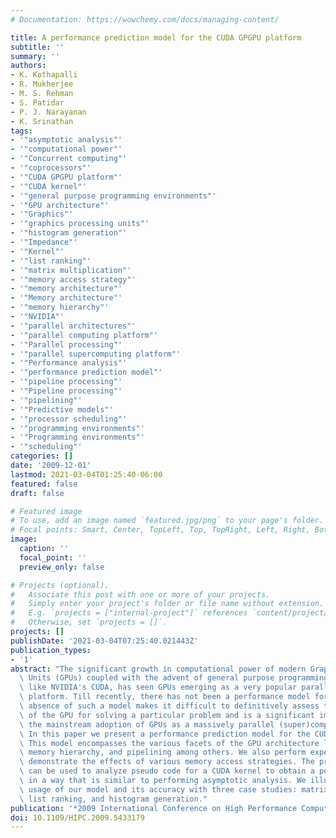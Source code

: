 ```yaml
---
# Documentation: https://wowchemy.com/docs/managing-content/

title: A performance prediction model for the CUDA GPGPU platform
subtitle: ''
summary: ''
authors:
- K. Kothapalli
- R. Mukherjee
- M. S. Rehman
- S. Patidar
- P. J. Narayanan
- K. Srinathan
tags:
- '"asymptotic analysis"'
- '"computational power"'
- '"Concurrent computing"'
- '"coprocessors"'
- '"CUDA GPGPU platform"'
- '"CUDA kernel"'
- '"general purpose programming environments"'
- '"GPU architecture"'
- '"Graphics"'
- '"graphics processing units"'
- '"histogram generation"'
- '"Impedance"'
- '"Kernel"'
- '"list ranking"'
- '"matrix multiplication"'
- '"memory access strategy"'
- '"memory architecture"'
- '"Memory architecture"'
- '"memory hierarchy"'
- '"NVIDIA"'
- '"parallel architectures"'
- '"parallel computing platform"'
- '"Parallel processing"'
- '"parallel supercomputing platform"'
- '"Performance analysis"'
- '"performance prediction model"'
- '"pipeline processing"'
- '"Pipeline processing"'
- '"pipelining"'
- '"Predictive models"'
- '"processor scheduling"'
- '"programming environments"'
- '"Programming environments"'
- '"scheduling"'
categories: []
date: '2009-12-01'
lastmod: 2021-03-04T01:25:40-06:00
featured: false
draft: false

# Featured image
# To use, add an image named `featured.jpg/png` to your page's folder.
# Focal points: Smart, Center, TopLeft, Top, TopRight, Left, Right, BottomLeft, Bottom, BottomRight.
image:
  caption: ''
  focal_point: ''
  preview_only: false

# Projects (optional).
#   Associate this post with one or more of your projects.
#   Simply enter your project's folder or file name without extension.
#   E.g. `projects = ["internal-project"]` references `content/project/deep-learning/index.md`.
#   Otherwise, set `projects = []`.
projects: []
publishDate: '2021-03-04T07:25:40.021443Z'
publication_types:
- '1'
abstract: "The significant growth in computational power of modern Graphics Processing\
  \ Units (GPUs) coupled with the advent of general purpose programming environments\
  \ like NVIDIA's CUDA, has seen GPUs emerging as a very popular parallel computing\
  \ platform. Till recently, there has not been a performance model for GPGPUs. The\
  \ absence of such a model makes it difficult to definitively assess the suitability\
  \ of the GPU for solving a particular problem and is a significant impediment to\
  \ the mainstream adoption of GPUs as a massively parallel (super)computing platform.\
  \ In this paper we present a performance prediction model for the CUDA GPGPU platform.\
  \ This model encompasses the various facets of the GPU architecture like scheduling,\
  \ memory hierarchy, and pipelining among others. We also perform experiments that\
  \ demonstrate the effects of various memory access strategies. The proposed model\
  \ can be used to analyze pseudo code for a CUDA kernel to obtain a performance estimate,\
  \ in a way that is similar to performing asymptotic analysis. We illustrate the\
  \ usage of our model and its accuracy with three case studies: matrix multiplication,\
  \ list ranking, and histogram generation."
publication: '*2009 International Conference on High Performance Computing (HiPC)*'
doi: 10.1109/HIPC.2009.5433179
---
```

